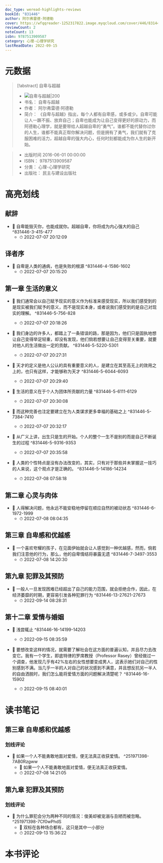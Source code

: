 ```yaml
---
doc_type: weread-highlights-reviews
bookId: "831446"
author: 阿尔弗雷德·阿德勒
cover: https://wfqqreader-1252317822.image.myqcloud.com/cover/446/831446/t7_831446.jpg
reviewCount: 2
noteCount: 13
isbn: 9787513909587
category: 心理-心理学研究
lastReadDate: 2022-09-15
---
```

# 元数据
> [!abstract] 自卑与超越
> - ![ 自卑与超越|200](https://wfqqreader-1252317822.image.myqcloud.com/cover/446/831446/t7_831446.jpg)
> - 书名： 自卑与超越
> - 作者： 阿尔弗雷德·阿德勒
> - 简介：     《自卑与超越》指出，每个人都有自卑感，或多或少。自卑可能让人一蹶不振、放弃自己；自卑也能成为让自己变得更好的原动力，而阿德勒心理学，就是要带给人超越自卑的“勇气”。谁都不能代替你过你的人生，谁都不能真正帮你解决问题，但是拥有了勇气，我们就有了克服困难的活力，超越自卑的强大内心，任何时刻都能成为你人生的新开始。

> - 出版时间 2016-06-01 00:00:00
> - ISBN： 9787513909587
> - 分类： 心理-心理学研究
> - 出版社： 民主与建设出版社

# 高亮划线

## 献辞


- 📌 自卑能毁灭你，也能成就你。超越自卑，你将成为内心强大的自己 ^831446-3-415-477
    - ⏱ 2022-07-07 20:12:09 
## 译者序


- 📌 自卑是人类的通病，也是失败的根源 ^831446-4-1586-1602
    - ⏱ 2022-07-07 20:15:20 
## 第一章 生活的意义


- 📌 我们通常会以自己赋予现实的意义作为标准来感受现实，所以我们感受到的是现实被我们赋予的意义，而不是现实本身，或者说我们感受到的是自己对现实的理解。 ^831446-5-756-828
    - ⏱ 2022-07-07 20:18:26 

- 📌 我们身边的许多人，都踏上了一条错误的路，那是因为，他们只是固执地想让自己变得举足轻重，却没有发现，他们倘若想要让自己变得至关重要，就要对他人的生活做出一定的贡献。 ^831446-5-5220-5301
    - ⏱ 2022-07-07 20:27:31 

- 📌 天才的定义是他人公认的具有重要意义的人，是建立在其至高无上的效用之上的，也只有这样，才能够称为天才 ^831446-5-6044-6093
    - ⏱ 2022-07-07 20:29:40 

- 📌 生活的意义在于个人为团体所贡献的力量 ^831446-5-6111-6129
    - ⏱ 2022-07-07 20:30:08 

- 📌 而这种完善也注定要建立在为人类谋求更多幸福的基础之上 ^831446-5-7384-7410
    - ⏱ 2022-07-07 20:32:17 

- 📌 从广义上讲，出生只是生的开始。个人的整个一生不是别的而是自己不断诞生的过程 ^831446-5-9316-9353
    - ⏱ 2022-07-07 20:35:58 

- 📌 人类的个性特点是没有办法改变的，其实，只有对于那些并未掌握这一技巧的人来说，这个观点才是正确的。 ^831446-5-14186-14234
    - ⏱ 2022-07-08 07:58:18 
## 第二章 心灵与肉体


- 📌 人得解决问题，他永远不能安稳地停留在顺应自然的被动状态 ^831446-6-1972-1999
    - ⏱ 2022-07-08 08:04:35 
## 第三章 自卑感和优越感


- 📌 一个喜欢夸耀的孩子，在见面伊始就会让人感觉到一种优越感，然而，倘若我们注意他的行为，那么，他的自卑情结将暴露无遗 ^831446-7-3497-3553
    - ⏱ 2022-07-08 14:20:30 
## 第九章 犯罪及其预防


- 📌 一般人一旦发现困难已经超出了自己的能力范围，就会拒绝合作，因此，在经济萎靡的时期，更容易引发各种犯罪行为 ^831446-13-27621-27673
    - ⏱ 2022-09-14 08:28:31 
## 第十二章 爱情与婚姻


- 📌 浅尝辄止 ^831446-16-14199-14203
    - ⏱ 2022-09-15 08:35:59 

- 📌 要想改变这样的情况，就需要了解社会在这方面的普遍认知，并且尽力去改变它。我有一个学生，即底特律的罗席教授（Professor Rasey）曾经做过一个调查，他发现几乎有42%左右的女性想要变成男人，这表示她们对自己的性别感到不满。当几乎一半的人对自己的状况感到不满意，并且想反抗另一半人的自由洒脱时，我们怎么能将爱情方面的问题解决清楚呢？ ^831446-16-15902
    - ⏱ 2022-09-15 08:40:01 
# 读书笔记

## 第三章 自卑感和优越感

### 划线评论
- 📌 如果一个人不能勇敢地面对爱情，便无法真正收获爱情。  ^251971398-7AB0Rzgww
    - 💭 如果一个人不能勇敢地面对爱情，便无法真正收获爱情。
    - ⏱ 2022-07-08 14:21:05
   
## 第九章 犯罪及其预防

### 划线评论
- 📌 为什么罪犯会分为两种不同的情况：俊美却被宠溺与丑陋而被忽略。  ^251971398-7Cf0wPhdS
    - 💭 双标在各种场合都有，这只是其中一小部分
    - ⏱ 2022-09-13 15:36:22
   
# 本书评论
